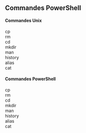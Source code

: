 ## Commandes PowerShell 

#### Commandes Unix 
cp    
rm  
cd  
mkdir  
man  
history  
alias  
cat  

#### Commandes PowerShell
cp  
rm  
cd  
mkdir  
man  
history  
alias  
cat  
